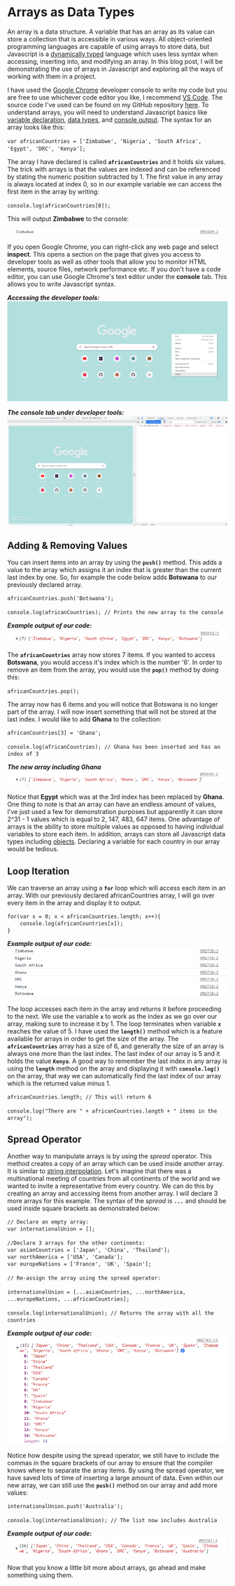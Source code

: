 # Arrays as Data Types
An array is a data structure. A variable that has an array as its value can store a collection that is accessible in various ways. All object-oriented programming languages are capable of using arrays to store data, but Javascript is a [dynamically typed](https://www.techtarget.com/searchapparchitecture/tip/Static-vs-dynamic-typing-The-details-and-differences) language which uses less syntax when accessing, inserting into, and modifying an array. In this blog post, I will be demonstrating the use of arrays in Javascript and exploring all the ways of working with them in a project.

I have used the [Google Chrome](https://www.google.com/chrome/) developer console to write my code but you are free to use whichever code editor you like, I recommend [VS Code](https://code.visualstudio.com/). The source code I've used can be found on my GitHub repository [here](https://github.com/tawanda-profuse/Arrays-in-JavaScript). To understand arrays, you will need to understand Javascript basics like [variable declaration](https://www.w3schools.com/js/js_variables.asp), [data types](https://www.w3schools.com/js/js_datatypes.asp), and [console output](https://www.w3schools.com/jsref/met_console_log.asp). The syntax for an array looks like this:

`var africanCountries = ['Zimbabwe', 'Nigeria', 'South Africa', 'Egypt', 'DRC', 'Kenya'];`  

The array I have declared is called **`africanCountries`** and it holds six values. The trick with arrays is that the values are indexed and can be referenced by stating the numeric position subtracted by 1. The first value in any array is always located at index 0, so in our example variable we can access the first item in the array by writing:

`console.log(africanCountries[0]);`

This will output **Zimbabwe** to the console:

![Example output of our code](https://github.com/tawanda-profuse/Arrays-in-JavaScript/blob/master/images/image_1.png)

If you open Google Chrome, you can right-click any web page and select **inspect**. This opens a section on the page that gives you access to developer tools as well as other tools that allow you to monitor HTML elements, source files, network performance etc. If you don't have a code editor, you can use Google Chrome's text editor under the **console** tab. This allows you to write Javascript syntax.

***Accessing the developer tools:***
![How to access the developer tools:](https://github.com/tawanda-profuse/Arrays-in-JavaScript/blob/master/images/image_2.png)

***The console tab under developer tools:***
![How to access the developer tools:](https://github.com/tawanda-profuse/Arrays-in-JavaScript/blob/master/images/image_3.png)

## Adding & Removing Values
You can insert items into an array by using the **`push()`** method. This adds a value to the array which assigns it an index that is greater than the current last index by one. So, for example the code below adds **Botswana** to our previously declared array.

```
africanCountries.push('Botswana');

console.log(africanCountries); // Prints the new array to the console
```

***Example output of our code:***
![Example output of our code](https://github.com/tawanda-profuse/Arrays-in-JavaScript/blob/master/images/image_4.png)

The **`africanCountries`** array now stores 7 items. If you wanted to access **Botswana**, you would access it's index which is the number '6'. In order to remove an item from the array, you would use the **`pop()`** method by doing this:

`africanCountries.pop();`

The array now has 6 items and you will notice that Botswana is no longer part of the array. I will now insert something that will not be stored at the last index. I would like to add **Ghana** to the collection:

```
africanCountries[3] = 'Ghana';

console.log(africanCountries); // Ghana has been inserted and has an index of 3
```

***The new array including Ghana***
![Example output of our code](https://github.com/tawanda-profuse/Arrays-in-JavaScript/blob/master/images/image_5.png)

Notice that **Egypt** which was at the 3rd index has been replaced by **Ghana**. One thing to note is that an array can have an endless amount of values, I've just used a few for demonstration purposes but apparently it can store 2^31 - 1 values which is equal to 2, 147, 483, 647 items. One advantage of arrays is the ability to store multiple values as opposed to having individual variables to store each item. In addition, arrays can store all Javascript data types including [objects](https://www.w3schools.com/js/js_objects.asp). Declaring a variable for each country in our array would be tedious.

## Loop Iteration
We can traverse an array using a **`for`** loop which will access each item in an array. With our previously declared africanCountries array, I will go over every item in the array and display it to output.

```
for(var x = 0; x < africanCountries.length; x++){   
    console.log(africanCountries[x]);
}
```

***Example output of our code:***
![Example output of our code](https://github.com/tawanda-profuse/Arrays-in-JavaScript/blob/master/images/image_6.png)

The loop accesses each item in the array and returns it before proceeding to the next. We use the variable **`x`** to work as the index as we go over our array, making sure to increase it by 1. The loop terminates when variable **`x`** reaches the value of 5. I have used the **`length()`** method which is a feature available for arrays in order to get the size of the array. The **`africanCountries`** array has a size of 6, and generally the size of an array is always one more than the last index. The last index of our array is 5 and it holds the value **`Kenya`**. A good way to remember the last index in any array is using the **`length`** method on the array and displaying it with **`console.log()`** on the array, that way we can automatically find the last index of our array which is the returned value minus 1.

```
africanCountries.length; // This will return 6

console.log("There are " + africanCountries.length + " items in the array"); 
```
## Spread Operator
Another way to manipulate arrays is by using the *spread* operator. This method creates a copy of an array which can be used inside another array. It is similar to [string interpolation](https://dmitripavlutin.com/string-interpolation-in-javascript/). Let's imagine that there was a multinational meeting of countries from all continents of the world and we wanted to invite a representative from every country. We can do this by creating an array and accessing items from another array. I will declare 3 more arrays for this example. The syntax of the *spread* is **`...`** and should be used inside square brackets as demonstrated below:

```
// Declare an empty array:
var internationalUnion = [];

//Declare 3 arrays for the other continents:
var asianCountries = ['Japan', 'China', 'Thailand'];
var northAmerica = ['USA', 'Canada'];
var europeNations = ['France', 'UK', 'Spain'];

// Re-assign the array using the spread operator:

internationalUnion = [...asianCountries, ...northAmerica, ...europeNations, ...africanCountries];

console.log(internationalUnion); // Returns the array with all the countries
```

***Example output of our code:***
![Example output of our code](https://github.com/tawanda-profuse/Arrays-in-JavaScript/blob/master/images/image_7.png)

Notice how despite using the spread operator, we still have to include the commas in the square brackets of our array to ensure that the compiler knows where to separate the array items. By using the spread operator, we have saved lots of time of inserting a large amount of data. Even within our new array, we can still use the **`push()`** method on our array and add more values:

```
internationalUnion.push('Australia');

console.log(internationalUnion); // The list now includes Australia
```

***Example output of our code:***
![Example output of our code](https://github.com/tawanda-profuse/Arrays-in-JavaScript/blob/master/images/image_8.png) 

Now that you know a little bit more about arrays, go ahead and make something using them. 
